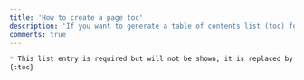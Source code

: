 ```yaml
---
title: 'How to create a page toc'
description: 'If you want to generate a table of contents list (toc) for a markdown file, you can use the native Kramdown feature.'
comments: true
---
```



```markdown
* This list entry is required but will not be shown, it is replaced by the toc
{:toc}
```
